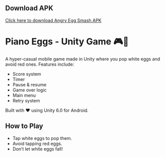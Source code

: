 ## Download APK

[Click here to download Angry Egg Smash APK](https://github.com/AZAAN777/Angry-Egg-Smash/blob/main/Builds/Angry_Egg_Smash_V1.0_B1.apk?raw=true)

# Piano Eggs - Unity Game 🎮🥚

A hyper-casual mobile game made in Unity where you pop white eggs and avoid red ones. Features include:
- Score system
- Timer
- Pause & resume
- Game over logic
- Main menu
- Retry system

Built with ❤️ using Unity 6.0 for Android.


## How to Play
- Tap white eggs to pop them.
- Avoid tapping red eggs.
- Don’t let white eggs fall!
